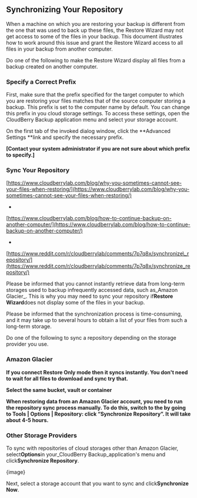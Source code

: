## Synchronizing Your Repository

When a machine on which you are restoring your backup is different from the one that was used to back up these files, the Restore Wizard may not get access to some of the files in your backup. This document illustrates how to work around this issue and grant the Restore Wizard access to all files in your backup from another computer.

Do one of the following to make the Restore Wizard display all files from a backup created on another computer.

### Specify a Correct Prefix

First, make sure that the prefix specified for the target computer to which you are restoring your files matches that of the source computer storing a backup. This prefix is set to the computer name by default. You can change this prefix in you cloud storage settings. To access these settings, open the CloudBerry Backup application menu and select your storage account.

On the first tab of the invoked dialog window, click the **Advanced Settings **link and specify the necessary prefix.



**\[Contact your system administrator if you are not sure about which prefix to specify.\]**

### Sync Your Repository

[https://www.cloudberrylab.com/blog/why-you-sometimes-cannot-see-your-files-when-restoring/](https://www.cloudberrylab.com/blog/why-you-sometimes-cannot-see-your-files-when-restoring/)

+

[https://www.cloudberrylab.com/blog/how-to-continue-backup-on-another-computer/](https://www.cloudberrylab.com/blog/how-to-continue-backup-on-another-computer/)

+

[https://www.reddit.com/r/cloudberrylab/comments/7p7q8x/synchronize\_repository/](https://www.reddit.com/r/cloudberrylab/comments/7p7q8x/synchronize_repository/)

Please be informed that you cannot instantly retrieve data from long-term storages used to backup infrequently accessed data, such as_Amazon Glacier_. This is why you may need to sync your repository if**Restore Wizard**does not display some of the files in your backup.

Please be informed that the synchronization process is time-consuming, and it may take up to several hours to obtain a list of your files from such a long-term storage.

Do one of the following to sync a repository depending on the storage provider you use.

### Amazon Glacier

**If you connect Restore Only mode then it syncs instantly. You don't need to wait for all files to download and sync try that.**

**Select the same bucket, vault or container**

**When restoring data from an Amazon Glacier account, you need to run the repository sync process manually. To do this, switch to the by going to Tools \| Options \| Repository: click “Synchronize Repository”. It will take about 4-5 hours.**

### Other Storage Providers

To sync with repositories of cloud storages other than Amazon Glacier, select**Options**in your\_CloudBerry Backup\_application's menu and click**Synchronize Repository**.

{image}

Next, select a storage account that you want to sync and click**Synchronize Now**.

